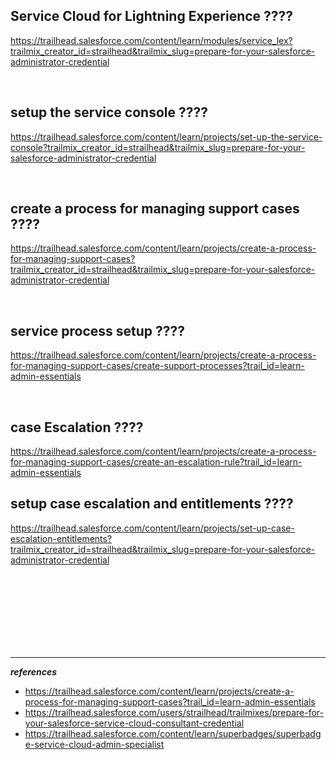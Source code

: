 ## Service Cloud for Lightning Experience ????
https://trailhead.salesforce.com/content/learn/modules/service_lex?trailmix_creator_id=strailhead&trailmix_slug=prepare-for-your-salesforce-administrator-credential 


<br/>

## setup the service console ????
https://trailhead.salesforce.com/content/learn/projects/set-up-the-service-console?trailmix_creator_id=strailhead&trailmix_slug=prepare-for-your-salesforce-administrator-credential

<br/>

## create a process for managing support cases ????
https://trailhead.salesforce.com/content/learn/projects/create-a-process-for-managing-support-cases?trailmix_creator_id=strailhead&trailmix_slug=prepare-for-your-salesforce-administrator-credential

<br/>

## service process setup ????
https://trailhead.salesforce.com/content/learn/projects/create-a-process-for-managing-support-cases/create-support-processes?trail_id=learn-admin-essentials


<br/>


## case Escalation ????
https://trailhead.salesforce.com/content/learn/projects/create-a-process-for-managing-support-cases/create-an-escalation-rule?trail_id=learn-admin-essentials

## setup case escalation and entitlements ????
https://trailhead.salesforce.com/content/learn/projects/set-up-case-escalation-entitlements?trailmix_creator_id=strailhead&trailmix_slug=prepare-for-your-salesforce-administrator-credential













<br/>

<br/>

<br/>

<br/>

<br/>

<br/>

<br/>


---
***references***

  - https://trailhead.salesforce.com/content/learn/projects/create-a-process-for-managing-support-cases?trail_id=learn-admin-essentials
  - https://trailhead.salesforce.com/users/strailhead/trailmixes/prepare-for-your-salesforce-service-cloud-consultant-credential
  - https://trailhead.salesforce.com/content/learn/superbadges/superbadge-service-cloud-admin-specialist


